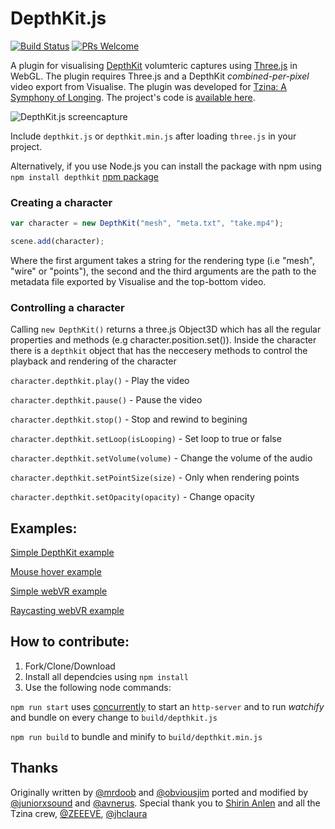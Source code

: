 # DepthKit.js
[![Build Status](https://travis-ci.org/juniorxsound/DepthKit.js.svg?branch=master)](https://travis-ci.org/juniorxsound/DepthKit.js)                [![PRs Welcome](https://img.shields.io/badge/PRs-welcome-brightgreen.svg?style=flat-square)](http://makeapullrequest.com)

A plugin for visualising [DepthKit](http://www.depthkit.tv/) volumteric captures using [Three.js](https://github.com/mrdoob/three.js) in WebGL. The plugin requires Three.js and a DepthKit *combined-per-pixel* video export from Visualise.
The plugin was developed for [Tzina: A Symphony of Longing](https://tzina.space). The project's code is [available here](https://github.com/Avnerus/tzina).

![DepthKit.js screencapture](https://github.com/juniorxsound/DepthKit.js/blob/master/assets/gh/wire.gif)

Include ```depthkit.js``` or ```depthkit.min.js``` after loading ```three.js``` in your project.

Alternatively, if you use Node.js you can install the package with npm using ```npm install depthkit``` [npm package](https://www.npmjs.com/package/depthkit)

### Creating a character
```JavaScript
var character = new DepthKit("mesh", "meta.txt", "take.mp4");

scene.add(character);
```
Where the first argument takes a string for the rendering type (i.e "mesh", "wire" or "points"), the second and the third arguments are the path to the metadata file exported by Visualise and the top-bottom video.

### Controlling a character
Calling ```new DepthKit()``` returns a three.js Object3D which has all the regular properties and methods (e.g character.position.set()). Inside the character there is a ```depthkit``` object that has the neccesery methods to control the playback and rendering of the character

```character.depthkit.play()``` - Play the video

```character.depthkit.pause()``` - Pause the video

```character.depthkit.stop()``` - Stop and rewind to begining

```character.depthkit.setLoop(isLooping)``` - Set loop to true or false

```character.depthkit.setVolume(volume)``` - Change the volume of the audio

```character.depthkit.setPointSize(size)``` - Only when rendering points

```character.depthkit.setOpacity(opacity)``` - Change opacity

## Examples:
[Simple DepthKit example](https://juniorxsound.github.io/DepthKit.js/examples/simple.html)

[Mouse hover example](https://juniorxsound.github.io/DepthKit.js/examples/raycast.html)

[Simple webVR example](https://juniorxsound.github.io/DepthKit.js/examples/webvr_simple.html)

[Raycasting webVR example](https://juniorxsound.github.io/DepthKit.js/examples/webvr_raycast.html)

## How to contribute:
1. Fork/Clone/Download
1. Install all dependcies using ```npm install```
1. Use the following node commands:

```npm run start``` uses [concurrently]() to start an ```http-server``` and to run *watchify* and bundle on every change to ```build/depthkit.js```

```npm run build``` to bundle and minify to ```build/depthkit.min.js```

## Thanks
Originally written by [@mrdoob](https://github.com/mrdoob) and [@obviousjim](https://github.com/obviousjim) ported and modified by [@juniorxsound](https://github.com/juniorxsound) and [@avnerus](https://github.com/Avnerus). Special thank you to [Shirin Anlen](https://www.shirin.works/) and all the Tzina crew, [@ZEEEVE](https://github.com/zivschneider), [@jhclaura](https://github.com/jhclaura)
